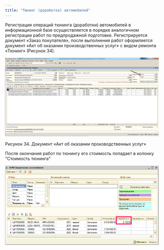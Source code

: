 ```yaml
---
title: "Тюнинг (доработка) автомобилей"
---
```


Регистрация операций тюнинга (доработки) автомобилей в информационной базе осуществляется в порядке аналогичном регистрации работ по предпродажной подготовке. Регистрируется документ «Заказ покупателя», после выполнения работ оформляется документ «Акт об оказании производственных услуг» с видом ремонта «Тюнинг» (Рисунок 34).

![](_attach/lu20443snoa_tmp_ac58a19bc5ec3ba5.jpg)

Рисунок 34. Документ «Акт об оказании производственных услуг»

После окончания работ по тюнингу его стоимость попадает в колонку "Стоимость тюнинга" 

![](_attach/Pasted%20image%2020221125135858.png)